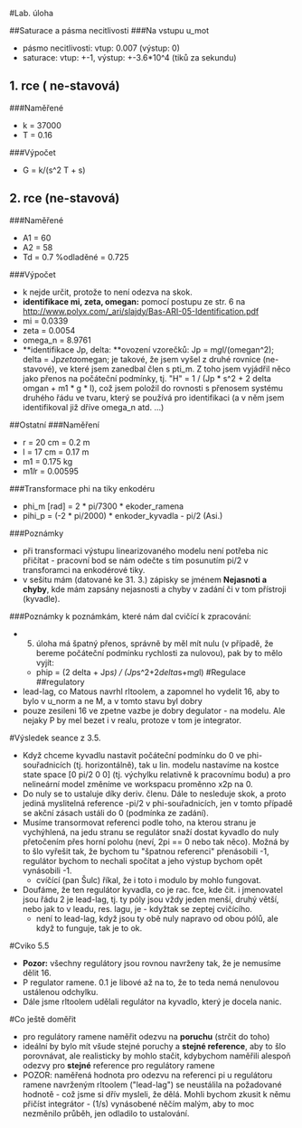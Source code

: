 #Lab. úloha

##Saturace a pásma necitlivosti
###Na vstupu u_mot
* pásmo necitlivosti: vtup: 0.007 (výstup: 0)
* saturace: vtup: +-1, výstup: +-3.6*10^4 (tiků za sekundu)


## 1. rce ( ne-stavová)

###Naměřené
* k = 37000
* T = 0.16

###Výpočet
* G = k/(s^2 T + s)

## 2. rce (ne-stavová)

###Naměřené
* A1 = 60
* A2 = 58
* Td = 0.7 %odladěné = 0.725

###Výpočet

* k nejde určit, protože to není odezva na skok.
* **identifikace mi, zeta, omegan:** pomocí postupu ze str. 6 na http://www.polyx.com/_ari/slajdy/Bas-ARI-05-Identification.pdf
* mi = 0.0339
* zeta = 0.0054
* omega_n = 8.9761
* **identifikace Jp, delta: **ovození vzorečků: Jp = m*g*l/(omegan^2); delta = Jp*zeta*omegan; je takové, že jsem vyšel z druhé rovnice (ne-stavové), ve které jsem zanedbal člen s pti_m. Z toho jsem vyjádřil něco jako přenos na počáteční podmínky, tj. "H" = 1 / (Jp * s^2 + 2 delta omgan + m1 * g * l), což jsem položil do rovnosti s přenosem systému druhého řádu ve tvaru, který se používá pro identifikaci (a v něm jsem identifikoval již dříve omega_n atd. ...)

##Ostatní
###Naměření
* r = 20 cm = 0.2 m
* l = 17 cm = 0.17 m
* m1 = 0.175 kg
* m1*l*r = 0.00595

###Transformace phi na tiky enkodéru
* phi_m [rad] = 2 * pi/7300 * ekoder_ramena
* pihi_p = (-2 * pi/2000) * enkoder_kyvadla - pi/2  (Asi.) <!---->

###Poznámky
* při transformaci výstupu linearizovaného modelu není potřeba nic přičítat - pracovní bod se nám odečte s tím posunutím pi/2 v transforamci na enkodérové tiky.
* v sešitu mám (datované ke 31. 3.) zápisky se jménem **Nejasnoti a chyby**, kde mám zapsány nejasnosti a chyby v zadání či v tom přístroji (kyvadle).

###Poznámky k poznámkám, které nám dal cvičící k zpracování:
* 5. úloha má špatný přenos, správně by měl mít nulu (v případě, že bereme počáteční podmínku rychlosti za nulovou), pak by to mělo vyjít:
	* phip = (2 delta + Jp*s) / (Jp*s^2+2*delta*s+m*g*l)
#Regulace
##regulatory
* lead-lag, co Matous navrhl rltoolem, a zapomnel ho vydelit 16, aby to bylo v u_norm a ne M, a v tomto stavu byl dobry
* pouze zesileni 16 ve zpetne vazbe je dobry degulator - na modelu. Ale nejaky P by mel bezet i v realu, protoze v tom je integrator.


#Výsledek seance z 3.5.
* Když chceme kyvadlu nastavit počáteční podmínku do 0 ve phi-souřadnicích (tj. horizontálně), tak u lin. modelu nastavíme na kostce state space [0 pi/2 0 0] (tj. výchylku relativně k pracovnímu bodu) a pro nelineární model změníme ve workspacu proměnno x2p na 0.
* Do nuly se to ustaluje díky deriv. členu. Dále to nesleduje skok, a proto jediná myslitelná reference -pi/2 v phi-souřadnicích, jen v tomto případě se akční zásach ustáli do 0 (podmínka ze zadání).
* Musíme transormovat referenci podle toho, na kterou stranu je vychýhlená, na jedu stranu se regulátor snaží dostat kyvadlo do nuly přetočením přes horní polohu (neví, 2pi == 0 nebo tak něco). Možná by to šlo vyřešit tak, že bychom tu "špatnou referenci" přenásobili -1, regulátor bychom to nechali spočítat a jeho výstup bychom opět vynásobili -1.
	* cvíčící (pan Šulc) říkal, že i toto i modulo by mohlo fungovat.
* Doufáme, že ten regulátor kyvadla, co je rac. fce, kde čit. i jmenovatel jsou řádu 2 je lead-lag, tj. ty póly jsou vždy jeden menší, druhý větší, nebo jak to v leadu, res. lagu, je - kdyžtak se zeptej cvičícího.
	* není to lead-lag, když jsou ty obě nuly napravo od obou pólů, ale když to funguje, tak je to ok.

#Cviko 5.5
* **Pozor:** všechny regulátory jsou rovnou navrženy tak, že je nemusíme dělit 16.
* P regulator ramene. 0.1 je libové až na to, že to teda nemá nenulovou ustálenou odchylku.
* Dále jsme rltoolem udělali regulátor na kyvadlo, který je docela nanic.


#Co ještě doměřit
* pro regulátory ramene naměřit odezvu na **poruchu** (strčit do toho)
* ideální by bylo mít všude stejné poruchy a **stejné reference**, aby to šlo porovnávat,
	ale realisticky by mohlo stačit, kdybychom naměřili alespoň odezvy pro **stejné** reference
	pro regulátory ramene
* POZOR: naměřená hodnota pro odezvu na referenci pi u regulátoru ramene navrženým rltoolem ("lead-lag") se neustálila na požadované hodnotě - což jsme si dřív mysleli, že dělá. Mohli bychom zkusit k němu přičíst integrátor - (1/s) vynásobené něčím malým, aby to moc nezměnilo průběh, jen odladilo to ustalování.

